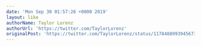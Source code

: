 ```yaml
---
date: 'Mon Sep 30 01:57:26 +0000 2019'
layout: like
authorName: Taylor Lorenz
authorUrl: 'https://twitter.com/TaylorLorenz'
originalPost: 'https://twitter.com/TaylorLorenz/status/1178488993945673728'
---
```


